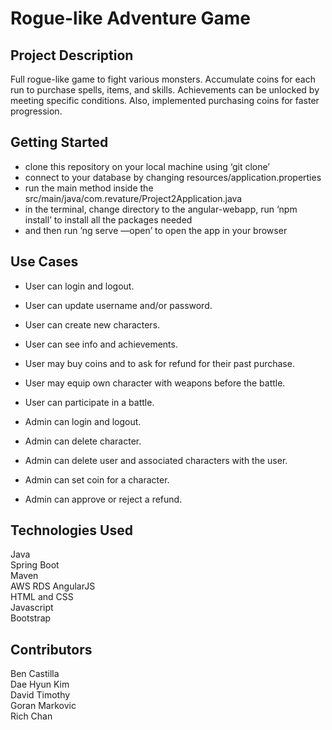 # Rogue-like Adventure Game

## Project Description
Full rogue-like game to fight various monsters. Accumulate coins for each run to purchase spells, items, and skills. Achievements can be unlocked by meeting specific conditions. Also, implemented purchasing coins for faster progression.

## Getting Started
- clone this repository on your local machine using ‘git clone’
- connect to your database by changing resources/application.properties
- run the main method inside the src/main/java/com.revature/Project2Application.java
- in the terminal, change directory to the angular-webapp, run ‘npm install’ to install all the packages needed
- and then run ’ng serve —open’ to open the app in your browser

## Use Cases
* User can login and logout.
* User can update username and/or password.
* User can create new characters.
* User can see info and achievements.
* User may buy coins and to ask for refund for their past purchase.
* User may equip own character with weapons before the battle.
* User can participate in a battle.

* Admin can login and logout.
* Admin can delete character.
* Admin can delete user and associated characters with the user.
* Admin can set coin for a character.
* Admin can approve or reject a refund. 


## Technologies Used
Java  
Spring Boot  
Maven  
AWS RDS
AngularJS  
HTML and CSS  
Javascript  
Bootstrap
## Contributors
Ben Castilla  
Dae Hyun Kim  
David Timothy  
Goran Markovic  
Rich Chan  

